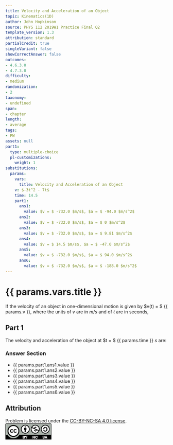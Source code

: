 ```yaml
---
title: Velocity and Acceleration of an Object
topic: Kinematics(1D)
author: John Hopkinson
source: PHYS 112 2019W1 Practice Final Q2
template_version: 1.3
attribution: standard
partialCredit: true
singleVariant: false
showCorrectAnswer: false
outcomes:
- 4.6.3.0
- 4.7.3.0
difficulty:
- medium
randomization:
- 2
taxonomy:
- undefined
span:
- chapter
length:
- average
tags:
- PW
assets: null
part1:
  type: multiple-choice
  pl-customizations:
    weight: 1
substitutions:
  params:
    vars:
      title: Velocity and Acceleration of an Object
    v: $-3t^2 - 7t$
    time: 14.5
    part1:
      ans1:
        value: $v = $ -732.0 $m/s$, $a = $ -94.0 $m/s^2$
      ans2:
        value: $v = $ -732.0 $m/s$, $a = $ 0 $m/s^2$
      ans3:
        value: $v = $ -732.0 $m/s$, $a = $ 9.81 $m/s^2$
      ans4:
        value: $v = $ 14.5 $m/s$, $a = $ -47.0 $m/s^2$
      ans5:
        value: $v = $ -732.0 $m/s$, $a = $ 94.0 $m/s^2$
      ans6:
        value: $v = $ -732.0 $m/s$, $a = $ -188.0 $m/s^2$
---
```

# {{ params.vars.title }}
If the velocity of an object in one-dimensional motion is given by $v(t) = $ {{ params.v }}, where the units of $v$ are in $m/s$ and of $t$ are in seconds,

## Part 1

The velocity and acceleration of the object at $t = $ {{ params.time }} $s$ are:

### Answer Section

- {{ params.part1.ans1.value }}
- {{ params.part1.ans2.value }}
- {{ params.part1.ans3.value }}
- {{ params.part1.ans4.value }}
- {{ params.part1.ans5.value }}
- {{ params.part1.ans6.value }}

## Attribution

Problem is licensed under the [CC-BY-NC-SA 4.0 license](https://creativecommons.org/licenses/by-nc-sa/4.0/).<br> ![The Creative Commons 4.0 license requiring attribution-BY, non-commercial-NC, and share-alike-SA license.](https://raw.githubusercontent.com/firasm/bits/master/by-nc-sa.png)